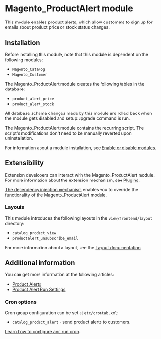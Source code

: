 # Magento_ProductAlert module

This module enables product alerts, which allow customers to sign up for emails about product price or stock status changes.

## Installation

Before installing this module, note that this module is dependent on the following modules:

- `Magento_Catalog`
- `Magento_Customer`

The Magento_ProductAlert module creates the following tables in the database:

- `product_alert_price`
- `product_alert_stock`

All database schema changes made by this module are rolled back when the module gets disabled and setup:upgrade command is run.

The Magento_ProductAlert module contains the recurring script. The script's modifications don't need to be manually reverted upon uninstallation.

For information about a module installation, see [Enable or disable modules](https://experienceleague.adobe.com/en/docs/commerce-operations/installation-guide/tutorials/manage-modules).

## Extensibility

Extension developers can interact with the Magento_ProductAlert module. For more information about the extension mechanism, see [Plugins](https://developer.adobe.com/commerce/php/development/components/plugins/).

[The dependency injection mechanism](https://developer.adobe.com/commerce/php/development/components/dependency-injection/) enables you to override the functionality of the Magento_ProductAlert module.

### Layouts

This module introduces the following layouts in the `view/frontend/layout` directory:

- `catalog_product_view`
- `productalert_unsubscribe_email`

For more information about a layout, see the [Layout documentation](https://developer.adobe.com/commerce/frontend-core/guide/layouts/).

## Additional information

You can get more information at the following articles:

- [Product Alerts](https://experienceleague.adobe.com/en/docs/commerce-admin/inventory/configuration/product-alerts/alert-setup)
- [Product Alert Run Settings](https://experienceleague.adobe.com/en/docs/commerce-admin/inventory/configuration/product-alerts/alert-setup)

### Cron options

Cron group configuration can be set at `etc/crontab.xml`:

- `catalog_product_alert` - send product alerts to customers.

[Learn how to configure and run cron](https://experienceleague.adobe.com/en/docs/commerce-operations/configuration-guide/cli/configure-cron-jobs).
